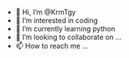 - 👋 Hi, I’m @KrmTgy
- 👀 I’m interested in coding
- 🌱 I’m currently learning python
- 💞️ I’m looking to collaborate on ...
- 📫 How to reach me ...

<!---
KrmTgy/KrmTgy is a ✨ special ✨ repository because its `README.md` (this file) appears on your GitHub profile.
You can click the Preview link to take a look at your changes.
--->
